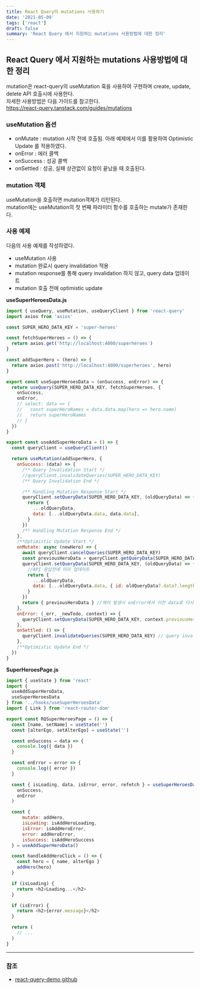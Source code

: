 ```yaml
---
title: React Query의 mutations 사용하기
date: '2021-05-09'
tags: ['react']
draft: false
summary: 'React Query 에서 지원하는 mutations 사용방법에 대한 정리'
---
```


## React Query 에서 지원하는 mutations 사용방법에 대한 정리

mutation은 react-query의 useMutation 훅을 사용하여 구현하며 create, update, delete API 호출시에 사용한다. <br />
자세한 사용방법은 다음 가이드를 참고한다. <br />
https://react-query.tanstack.com/guides/mutations

### useMutation 옵션

- onMutate : mutation 시작 전에 호출됨. 아래 예제에서 이를 활용하여 Optimistic Update 를 적용하였다.
- onError : 에러 콜백
- onSuccess : 성공 콜백
- onSettled : 성공, 실패 상관없이 요청이 끝났을 때 호출된다.

### mutation 객체

useMutation을 호출하면 mutation객체가 리턴된다. <br />
mutation에는 useMutation의 첫 번째 파라미터 함수를 호출하는 mutate가 존재한다.

### 사용 예제

다음의 사용 예제를 작성하였다.

- useMutation 사용
- mutation 완료시 query invalidation 적용
- mutation response를 통해 query invalidation 하지 않고, query data 업데이트
- mutation 호출 전에 optimistic update

**useSuperHeroesData.js**

```js
import { useQuery, useMutation, useQueryClient } from 'react-query'
import axios from 'axios'

const SUPER_HERO_DATA_KEY = 'super-heroes'

const fetchSuperHeroes = () => {
  return axios.get('http://localhost:4000/superheroes')
}

const addSuperHero = (hero) => {
  return axios.post('http://localhost:4000/superheroes', hero)
}

export const useSuperHeroesData = (onSuccess, onError) => {
  return useQuery(SUPER_HERO_DATA_KEY, fetchSuperHeroes, {
    onSuccess,
    onError,
    // select: data => {
    //   const superHeroNames = data.data.map(hero => hero.name)
    //   return superHeroNames
    // }
  })
}

export const useAddSuperHeroData = () => {
  const queryClient = useQueryClient()

  return useMutation(addSuperHero, {
    onSuccess: (data) => {
      /** Query Invalidation Start */
      //queryClient.invalidateQueries(SUPER_HERO_DATA_KEY)
      /** Query Invalidation End */

      /** Handling Mutation Response Start */
      queryClient.setQueryData(SUPER_HERO_DATA_KEY, (oldQueryData) => {
        return {
          ...oldQueryData,
          data: [...oldQueryData.data, data.data],
        }
      })
      /** Handling Mutation Response End */
    },
    /**Optimistic Update Start */
    onMutate: async (newHero) => {
      await queryClient.cancelQueries(SUPER_HERO_DATA_KEY)
      const previousHeroData = queryClient.getQueryData(SUPER_HERO_DATA_KEY)
      queryClient.setQueryData(SUPER_HERO_DATA_KEY, (oldQueryData) => {
        //API 응답전에 미리 업데이트
        return {
          ...oldQueryData,
          data: [...oldQueryData.data, { id: oldQueryData?.data?.length + 1, ...newHero }],
        }
      })
      return { previousHeroData } //에러 발생시 onError에서 이전 data로 다시 복원하기 위함.
    },
    onError: (_err, _newTodo, context) => {
      queryClient.setQueryData(SUPER_HERO_DATA_KEY, context.previousHeroData)
    },
    onSettled: () => {
      queryClient.invalidateQueries(SUPER_HERO_DATA_KEY) // query invalidation. 서버로부터 다시 갱신
    },
    /**Optimistic Update End */
  })
}
```

**SuperHeroesPage.js**

```js
import { useState } from 'react'
import {
  useAddSuperHeroData,
  useSuperHeroesData
} from '../hooks/useSuperHeroesData'
import { Link } from 'react-router-dom'

export const RQSuperHeroesPage = () => {
  const [name, setName] = useState('')
  const [alterEgo, setAlterEgo] = useState('')

  const onSuccess = data => {
    console.log({ data })
  }

  const onError = error => {
    console.log({ error })
  }

  const { isLoading, data, isError, error, refetch } = useSuperHeroesData(
    onSuccess,
    onError
  )

  const {
      mutate: addHero,
      isLoading: isAddHeroLoading,
      isError: isAddHeroError,
      error: addHeroError,
      isSuccess: isAddHeroSuccess
  } = useAddSuperHeroData()

  const handleAddHeroClick = () => {
    const hero = { name, alterEgo }
    addHero(hero)
  }

  if (isLoading) {
    return <h2>Loading...</h2>
  }

  if (isError) {
    return <h2>{error.message}</h2>
  }

  return (
    // ...
  )
}
```

---

### 참조

- [react-query-demo github](https://github.com/gopinav/React-Query-Tutorials/tree/master/react-query-demo)
